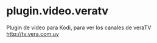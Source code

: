 # plugin.video.veratv
Plugin de video para Kodi, para ver los canales de veraTV http://tv.vera.com.uy
